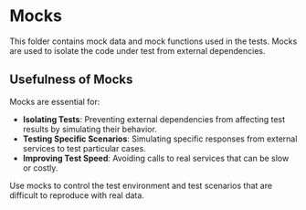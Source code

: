 # Mocks

This folder contains mock data and mock functions used in the tests. Mocks are used to isolate the code under test from external dependencies.

## Usefulness of Mocks

Mocks are essential for:
- **Isolating Tests**: Preventing external dependencies from affecting test results by simulating their behavior.
- **Testing Specific Scenarios**: Simulating specific responses from external services to test particular cases.
- **Improving Test Speed**: Avoiding calls to real services that can be slow or costly.

Use mocks to control the test environment and test scenarios that are difficult to reproduce with real data.
